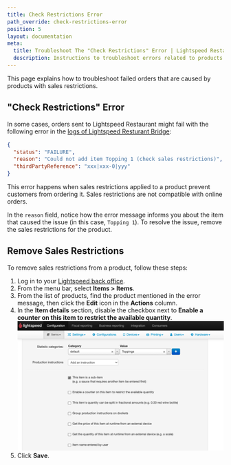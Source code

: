 ```yaml
---
title: Check Restrictions Error
path_override: check-restrictions-error
position: 5
layout: documentation
meta:
  title: Troubleshoot The "Check Restrictions" Error | Lightspeed Restaurant | HubRise
  description: Instructions to troubleshoot errors related to products that contain sales restrictions.
---
```


This page explains how to troubleshoot failed orders that are caused by products with sales restrictions.

## "Check Restrictions" Error

In some cases, orders sent to Lightspeed Restaurant might fail with the following error in the [logs of Lightspeed Resturant Bridge](/apps/lightspeed-restaurant/user-interface/#operation-page):

```json
{
  "status": "FAILURE",
  "reason": "Could not add item Topping 1 (check sales restrictions)",
  "thirdPartyReference": "xxx|xxx-0|yyy"
}
```

This error happens when sales restrictions applied to a product prevent customers from ordering it.
Sales restrictions are not compatible with online orders.

In the `reason` field, notice how the error message informs you about the item that caused the issue (in this case, `Topping 1`). To resolve the issue, remove the sales restrictions for the product.

## Remove Sales Restrictions

To remove sales restrictions from a product, follow these steps:

1. Log in to your [Lightspeed back office](https://console.ikentoo.com/).
1. From the menu bar, select **Items > Items**.
1. From the list of products, find the product mentioned in the error message, then click the **Edit** icon in the **Actions** column.
1. In the **Item details** section, disable the checkbox next to **Enable a counter on this item to restrict the available quantity**.
   ![Disable sales restrictions on an item](./images/023-lightspeed-sales-restrictions.png)
1. Click **Save**.
